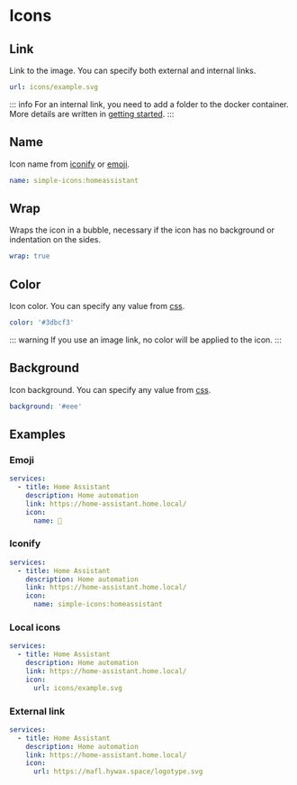 # Icons

## Link

Link to the image. You can specify both external and internal links.

```yaml
url: icons/example.svg
```

::: info
For an internal link, you need to add a folder to the docker container. More details are written in
[getting started](../guide/getting-started.md).
:::

## Name

Icon name from [iconify](https://icon-sets.iconify.design/) or [emoji](https://getemoji.com/).

```yaml
name: simple-icons:homeassistant
```

## Wrap

Wraps the icon in a bubble, necessary if the icon has no background or indentation on the sides.

```yaml
wrap: true
```

## Color

Icon color. You can specify any value from [css](https://developer.mozilla.org/ru/docs/Web/CSS/color_value).

```yaml
color: '#3dbcf3'
```

::: warning
If you use an image link, no color will be applied to the icon.
:::

## Background

Icon background. You can specify any value from [css](https://developer.mozilla.org/ru/docs/Web/CSS/background).

```yaml
background: '#eee'
```

## Examples

### Emoji

```yaml
services:
  - title: Home Assistant
    description: Home automation
    link: https://home-assistant.home.local/
    icon:
      name: 👋
```

### Iconify

```yaml
services:
  - title: Home Assistant
    description: Home automation
    link: https://home-assistant.home.local/
    icon:
      name: simple-icons:homeassistant
```

### Local icons

```yaml
services:
  - title: Home Assistant
    description: Home automation
    link: https://home-assistant.home.local/
    icon:
      url: icons/example.svg
```

### External link

```yaml
services:
  - title: Home Assistant
    description: Home automation
    link: https://home-assistant.home.local/
    icon:
      url: https://mafl.hywax.space/logotype.svg
```
